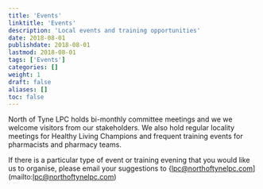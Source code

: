 ```yaml
---
title: 'Events'
linktitle: 'Events'
description: 'Local events and training opportunities'
date: 2018-08-01
publishdate: 2018-08-01
lastmod: 2018-08-01
tags: ['Events']
categories: []
weight: 1
draft: false
aliases: []
toc: false
---
```


North of Tyne LPC holds bi-monthly committee meetings and we we welcome visitors from our stakeholders. 
We also hold regular locality meetings for Healthy Living Champions and frequent training events for pharmacists and pharmacy teams.  

If there is a particular type of event or training evening that you would like us to organise, 
please email your suggestions to {lpc@northoftynelpc.com](mailto:lpc@northoftynelpc.com)  



